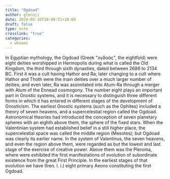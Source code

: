 ```yaml
---
title: "Ogdoad"
author: glennji
date: 2019-05-16T20:08:51+10:00
draft: false
type: note
crosslink: "true"
categories:
  - whoami
---
```

In Egyptian mythology, the Ogdoad (Greek "ογδοάς", the eightfold) were eight deities worshipped in Hermopolis during what is called the Old Kingdom, the third through sixth dynasties, dated between 2686 to 2134 BC. First it was a cult having Hathor and Ra; later changing to a cult where Hathor and Thoth were the main deities over a much larger number of deities; and even later, Ra was assimilated into Atum-Ra through a merger with Atum of the Ennead cosmogony.
The number eight plays an important part in Gnostic systems, and it is necessary to distinguish three different forms in which it has entered in different stages of the development of Gnosticism.
The earliest Gnostic systems (such as the Ophites) included a theory of seven heavens, and a supercelestial region called the Ogdoad. Astronomical theories had introduced the conception of seven planetary spheres with an eighth above them, the sphere of the fixed stars.
When the Valentinian system had established belief in a still higher place, the supercelestial space was called the middle region (Mesotes); but Ogdoad was clearly its earlier name.
In the system of Valentinus, the seven heavens, and even the region above them, were regarded as but the lowest and last stage of the exercise of creative power. Above them was the Pleroma, where were exhibited the first manifestations of evolution of subordinate existence from the great First Principle. In the earliest stages of that evolution we have (Iren. I. i.) eight primary Aeons constituting the first Ogdoad.
